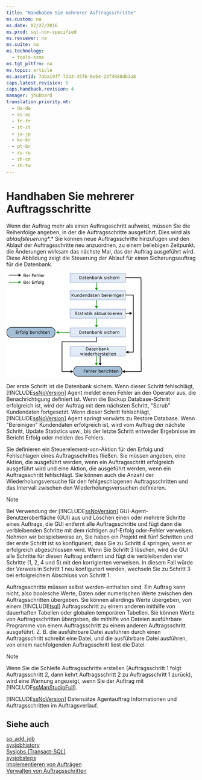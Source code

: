 ```yaml
---
title: "Handhaben Sie mehrerer Auftragsschritte"
ms.custom: na
ms.date: 07/27/2016
ms.prod: sql-non-specified
ms.reviewer: na
ms.suite: na
ms.technology: 
  - tools-ssms
ms.tgt_pltfrm: na
ms.topic: article
ms.assetid: 7aba19ff-72b3-45f6-8e54-23f4988d63a8
caps.latest.revision: 5
caps.handback.revision: 4
manager: jhubbard
translation.priority.mt: 
  - de-de
  - es-es
  - fr-fr
  - it-it
  - ja-jp
  - ko-kr
  - pt-br
  - ru-ru
  - zh-cn
  - zh-tw
---
```

# Handhaben Sie mehrerer Auftragsschritte
Wenn der Auftrag mehr als einen Auftragsschritt aufweist, müssen Sie die Reihenfolge angeben, in der die Auftragsschritte ausgeführt. Dies wird als *ablaufsteuerung**.* Sie können neue Auftragsschritte hinzufügen und den Ablauf der Auftragsschritte neu anzuordnen, zu einem beliebigen Zeitpunkt. die Änderungen wirksam das nächste Mal, das der Auftrag ausgeführt wird. Diese Abbildung zeigt die Steuerung der Ablauf für einen Sicherungsauftrag für die Datenbank.  
  
![Ablaufsteuerung für SQL Server-Agent-Auftragsschritte](../content/media/dbflow01.gif "dbflow01")  
  
Der erste Schritt ist die Datenbank sichern. Wenn dieser Schritt fehlschlägt, [!INCLUDE[ssNoVersion](../content/includes/ssNoVersion_md.md)] Agent meldet einen Fehler an den Operator aus, die Benachrichtigung definiert ist. Wenn die Backup Database-Schritt erfolgreich ist, wird der Auftrag mit dem nächsten Schritt, "Scrub" Kundendaten fortgesetzt. Wenn dieser Schritt fehlschlägt, [!INCLUDE[ssNoVersion](../content/includes/ssNoVersion_md.md)] Agent springt vorwärts zu Restore Database. Wenn "Bereinigen" Kundendaten erfolgreich ist, wird vom Auftrag der nächste Schritt, Update Statistics usw., bis der letzte Schritt entweder Ergebnisse im Bericht Erfolg oder melden des Fehlers.  
  
Sie definieren ein Steuerelement\-von\-Aktion für den Erfolg und Fehlschlagen eines Auftragsschrittes fließen. Sie müssen angeben, eine Aktion, die ausgeführt werden, wenn ein Auftragsschritt erfolgreich ausgeführt wird und eine Aktion, die ausgeführt werden, wenn ein Auftragsschritt fehlschlägt. Sie können auch die Anzahl der Wiederholungsversuche für den fehlgeschlagenen Auftragsschritten und das Intervall zwischen den Wiederholungsversuchen definieren.  
  
> [!NOTE]  
> Bei Verwendung der [!INCLUDE[ssNoVersion](../content/includes/ssNoVersion_md.md)] GUI-Agent-Benutzeroberfläche (GUI) aus und Löschen einen oder mehrere Schritte eines Auftrags, die GUI entfernt alle Auftragsschritte und fügt dann die verbleibenden Schritte mit dem richtigen auf\-Erfolg oder\-Fehler verweisen. Nehmen wir beispielsweise an, Sie haben ein Projekt mit fünf Schritten und der erste Schritt ist so konfiguriert, dass Sie zu Schritt 4 springen, wenn er erfolgreich abgeschlossen wird. Wenn Sie Schritt 3 löschen, wird die GUI alle Schritte für diesen Auftrag entfernt und fügt die verbleibenden vier Schritte (1, 2, 4 und 5) mit den korrigierten verweisen. In diesem Fall würde der Verweis in Schritt 1 neu konfiguriert werden, wechseln Sie zu Schritt 3 bei erfolgreichem Abschluss von Schritt 1.  
  
Auftragsschritte müssen selbst werden\-enthalten sind. Ein Auftrag kann nicht, also boolesche Werte, Daten oder numerischen Werte zwischen den Auftragsschritten übergeben. Sie können allerdings Werte übergeben, von einem [!INCLUDE[tsql](../content/includes/tsql_md.md)] Auftragsschritt zu einem anderen mithilfe von dauerhaften Tabellen oder globalen temporären Tabellen. Sie können Werte von Auftragsschritten übergeben, die mithilfe von Dateien ausführbare Programme von einem Auftragsschritt zu einem anderen Auftragsschritt ausgeführt. Z. B. die ausführbare Datei ausführen durch einen Auftragsschritt schreibt eine Datei, und die ausführbare Datei ausführen, von einem nachfolgenden Auftragsschritt liest die Datei.  
  
> [!NOTE]  
> Wenn Sie die Schleife Auftragsschritte erstellen (Auftragsschritt 1 folgt Auftragsschritt 2, dann kehrt Auftragsschritt 2 zu Auftragsschritt 1 zurück), wird eine Warnung angezeigt, wenn Sie der Auftrag mit [!INCLUDE[ssManStudioFull](../content/includes/ssManStudioFull_md.md)].  
  
[!INCLUDE[ssNoVersion](../content/includes/ssNoVersion_md.md)] Datensätze Agentauftrag Informationen und Auftragsschritten im Auftragsverlauf.  
  
## Siehe auch  
[sp_add_job](assetId:///6ca8fe2c-7b1c-4b59-b4c7-e3b7485df274)  
[sysjobhistory](assetId:///1b1fcdbb-2af2-45e6-bf3f-e8279432ce13)  
[Sysjobs (Transact-SQL)](assetId:///e244a6a5-54c2-47a6-8039-dd1852b0ae59)  
[sysjobsteps](assetId:///978b8205-535b-461c-91f3-af9b08eca467)  
[Implementieren von Aufträgen](../content/Implement-Jobs.md)  
[Verwalten von Auftragsschritten](../content/Manage-Job-Steps.md)  
  

